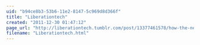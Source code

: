 ```yaml
---
uid: "b94ce8b3-53b6-11e2-8147-5c969d8d366f"
title: "Liberationtech"
created: "2011-12-30 01:47:12"
page_url: "http://liberationtech.tumblr.com/post/13377461578/how-the-next-generation-diaspora-should-be-built-to"
filename: "Liberationtech.html"
---
```

